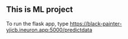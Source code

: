 ## This is ML project

To run the flask app, type
https://black-painter-yjicb.ineuron.app:5000/predictdata
